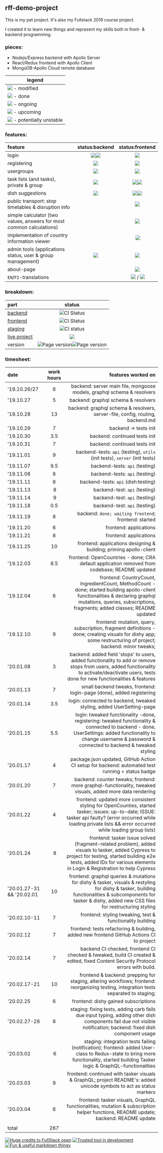 
[strong checkmark]: <> (<img src="https://api.iconify.design/si-glyph:pick.svg"/>)
[strong cross]: <> (<img src="https://api.iconify.design/si-glyph:pick.svg"/>)
[hammer & pick]: <> (<img src="https://api.iconify.design/si-glyph:pick.svg"/>)
[pick]: <> (<img src="https://api.iconify.design/si-glyph:pick.svg"/>)
[three lines right]: <> (<img src="https://api.iconify.design/si-glyph:pick.svg"/>)
[three lines left]: <> (<img src="https://api.iconify.design/si-glyph:pick.svg"/>)
[warning]: <> (<img src="https://api.iconify.design/si-glyph:pick.svg"/>)
[gear]: <> (<img src="https://api.iconify.design/si-glyph:pick.svg"/>)

## rff-demo-project

This is my pet project. It's also my Fullstack 2019 course project.

I created it to learn new things and represent my skills both in front- & backend programming.

### pieces:
- Nodejs/Express backend with Apollo Server
- React/Redux frontend with Apollo Client
- MongoDB-Apollo Cloud remote database

legend | 
------ | 
<img src="https://api.iconify.design/mdi-pencil-circle-outline.svg?color=blue"/> - modified | 
<img src="https://api.iconify.design/mdi-check-circle-outline.svg?color=green"/> - done |
<img src="https://api.iconify.design/mdi-progress-wrench.svg?color=orange"/> - ongoing | 
<img src="https://api.iconify.design/mdi-hammer.svg?color=red"/> - upcoming | 
<img src="https://api.iconify.design/mdi-alert-outline.svg?color=orangered"/> - potentially unstable |

### features:

feature | status:backend | status:frontend
:------ | :------------: | :-------------:
login | <img src="https://api.iconify.design/mdi-check-circle-outline.svg?color=green"/><img src="https://api.iconify.design/mdi-pencil-circle-outline.svg?color=blue"/> | <img src="https://api.iconify.design/mdi-check-circle-outline.svg?color=green"/>
registering | <img src="https://api.iconify.design/mdi-check-circle-outline.svg?color=green"/> | <img src="https://api.iconify.design/mdi-check-circle-outline.svg?color=green"/>
usergroups | <img src="https://api.iconify.design/mdi-check-circle-outline.svg?color=green"/> | <img src="https://api.iconify.design/mdi-hammer.svg?color=red"/>
task lists (and tasks), private & group | <img src="https://api.iconify.design/mdi-check-circle-outline.svg?color=green"/> | <img src="https://api.iconify.design/mdi-progress-wrench.svg?color=orange"/><img src="https://api.iconify.design/mdi-alert-outline.svg?color=orangered"/>
dish suggestions | <img src="https://api.iconify.design/mdi-check-circle-outline.svg?color=green"/> | <img src="https://api.iconify.design/mdi-progress-wrench.svg?color=orange"/><img src="https://api.iconify.design/mdi-alert-outline.svg?color=orangered"/>
public transport: stop timetables & disruption info |  | <img src="https://api.iconify.design/mdi-progress-wrench.svg?color=orange"/>
simple calculator (two values, answers for most common calculations) | | <img src="https://api.iconify.design/mdi-check-circle-outline.svg?color=green"/>
implementation of country information viewer | | <img src="https://api.iconify.design/mdi-check-circle-outline.svg?color=green"/>
admin tools (applications status, user & group management) | <img src="https://api.iconify.design/mdi-check-circle-outline.svg?color=green"/> | <img src="https://api.iconify.design/mdi-progress-wrench.svg?color=orange"/>
about-page | | <img src="https://api.iconify.design/mdi-check-circle-outline.svg?color=green"/>
`EN`/`FI`-translations | | <img src="https://api.iconify.design/mdi-check-circle-outline.svg?color=green"/> / <img src="https://api.iconify.design/mdi-hammer.svg?color=red"/>

### breakdown:
part | status
:--- | :----:
[backend](https://github.com/RedFoxFinn/rff-project/tree/backend) | ![CI Status](https://github.com/RedFoxFinn/rff-project/workflows/CI:backend/badge.svg?branch=backend)
[frontend](https://github.com/RedFoxFinn/rff-project/tree/frontend) | ![CI Status](https://github.com/RedFoxFinn/rff-project/workflows/CI:frontend/badge.svg?branch=frontend)
[staging](https://github.com/RedFoxFinn/rff-project/tree/staging) | ![CI status](https://github.com/RedFoxFinn/rff-project/workflows/CI:stage/badge.svg?branch=staging)
[live project](https://kettula.herokuapp.com/) | <img src="https://api.iconify.design/mdi-alert-outline.svg?color=orangered"/>
version | ![Page version](https://img.shields.io/badge/dynamic/json?url=https://raw.githubusercontent.com/RedFoxFinn/rff-project/frontend/package.json&query=version&color=61bd51&label=frontend)![Page version](https://img.shields.io/badge/dynamic/json?url=https://raw.githubusercontent.com/RedFoxFinn/rff-project/backend/package.json&query=version&color=61bd51&label=backend)

### timesheet:
date | work hours | features worked on
:--- | :--------: | -----------------:
'19.10.26/27 | 6 | backend: server main file, mongoose models, graphql schema & resolvers
'19.10.27 | 5 | backend: graphql schema & resolvers
'19.10.28 | 13 | backend: graphql schema & resolvers, server-file, config, routing, backend.md
'19.10.29 | 7 | backend -> tests init
'19.10.30 | 3.5 | backend: continued tests init
'19.10.31 | 7 | backend: continued tests init
'19.11.01 | 9 | backend-tests: `api` (testing), `utils` (init tests), `server` (init tests)
'19.11.07 | 9.5 | backend-tests: `api` (testing)
'19.11.08 | 8 | backend-tests: `api` (testing)
'19.11.11 | 8 | backend-tests: `api` (dish:testing)
'19.11.13 | 8 | backend-test: `api` (testing)
'19.11.14 | 9 | backend-test: `api` (testing)
'19.11.18 | 0.5 | backend-test: `api` (testing)
'19.11.19 | 8 | backend: `done; waiting frontend`; frontend: started
'19.11.20 | 6 | frontend: applications
'19.11.21 | 8 | frontend: applications
'19.11.25 | 10 | frontend: applications designing & building; priming apollo-client
'19.12.03 | 8.5 | frontend: OpenCountries - done; CRA default application removed from codebase; README updated
'19.12.04 | 6 | frontend: CountryCount, IngredientCount, MethodCount - done; started building apollo-client functionalities & declaring graphql mutations, queries, subscriptions, fragments; added classes; README updated
'19.12.10 | 9 | frontend: mutation, query, subscription, fragment definitions - done; creating visuals for dishy app; some restructuring of project; backend: minor tweaks;
'20.01.08 | 3 | backend: added field 'stops' to users, added functionality to add or remove stops from users, added functionality to activate/deactivate users, tests done for new functionalities & features
'20.01.13 | 7 | small backend tweaks, frontend: login-page (done), added registering
'20.01.14 | 3.5 | login: connected to backend, tweaked styling, added UserSetting-page
'20.01.15 | 5.5 | login: tweaked functionality -done, registering: tweaked functionality & connected to backend - done, UserSettings: added functionality to change username & password & connected to backend & tweaked styling
'20.01.17 | 4 | package.json updated, GitHub Action CI setup for backend: automated test running + status badge
'20.01.20 | 7 | backend: counter tweaks; frontend: more graphql-functionality, tweaked visuals, added more data rendering
'20.01.22 | 4 | frontend: updated more consistent styling for OpenCounties, started tasker; issues: up-to-date; ISSUE: tasker api faulty? (error occurred while loading private lists && error occurred while loading group lists)
'20.01.24 | 8 | frontend: tasker issue solved (fragment-related problem), added visuals to tasker, added Cypress to project for testing, started building e2e tests, added IDs for various elements in Login & Registration to help Cypress
'20.01.27-31 && '20.02.01 | 10 | frontend: graphql queries & mutations for dishy & tasker, visuals & restyling for dishy & tasker, building functionalities & subcomponents for tasker & dishy, added new CSS files for restructuring styling
'20.02.10-11 | 7 | frontend: styling tweaking, test & functionality building
'20.02.12 | 7 | frontend: tests refactoring & building, added new frontend GitHub Actions CI to project
'20.02.14 | 7 | backend CI checked, frontend CI checked & tweaked, build CI created & edited, fixed Content Security Protocol errors with build.
'20.02.17-21 | 10 | frontend & backend: prepping for staging, altering workflows; frontend: reorganizing testing, integration tests separated to staging;
'20.02.25 | 6 | frontend: dishy gained subscriptions
'20.02.27-28 | 8 | staging: fixing tests, adding carb fails due input typing, adding other dish components fail due not visible notification; backend: fixed dish component usage
'20.03.02 | 6 | staging: integration tests failing (notification); frontend: added User-class to Redux-state to bring more functionality, started building Tasker logic & GraphQL-functionalities
'20.03.03 | 9 | frontend: continued with tasker visuals & GraphQL; project README's: added unicode symbols to act as status markers
'20.03.04 | 6 | frontend: tasker visuals, GraphQL functionalities, mutation & subscription helper functions, README update; backend: README update
 | | 
total | 267 | 

[![Huge credits to FullStack open](https://img.shields.io/badge/MOOC-Uni_Helsinki-1f425f.svg)](https://fullstackopen.com/)
[![Trusted tool in development](https://img.shields.io/badge/Made%20with-WebStorm-5ee0bd.svg)](https://www.jetbrains.com/webstorm)
[![Fun & useful markdown thingy](https://img.shields.io/badge/badges-awesome-orange.svg)](https://shields.io/)
